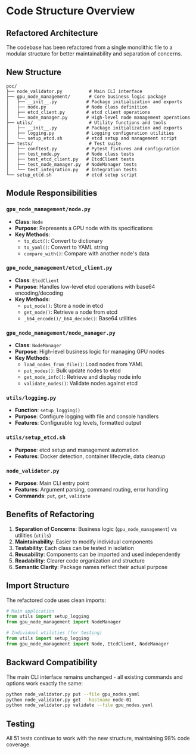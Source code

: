 # Code Structure Overview

## Refactored Architecture

The codebase has been refactored from a single monolithic file to a modular structure for better maintainability and separation of concerns.

## New Structure

```
poc/
├── node_validator.py          # Main CLI interface
├── gpu_node_management/       # Core business logic package
│   ├── __init__.py           # Package initialization and exports
│   ├── node.py               # Node class definition
│   ├── etcd_client.py        # etcd client operations
│   └── node_manager.py       # High-level node management operations
├── utils/                     # Utility functions and tools
│   ├── __init__.py           # Package initialization and exports
│   ├── logging.py            # Logging configuration utilities
│   └── setup_etcd.sh         # etcd setup and management script
├── tests/                     # Test suite
│   ├── conftest.py           # Pytest fixtures and configuration
│   ├── test_node.py          # Node class tests
│   ├── test_etcd_client.py   # EtcdClient tests
│   ├── test_node_manager.py  # NodeManager tests
│   └── test_integration.py   # Integration tests
└── setup_etcd.sh             # etcd setup script
```

## Module Responsibilities

### `gpu_node_management/node.py`
- **Class**: `Node`
- **Purpose**: Represents a GPU node with its specifications
- **Key Methods**:
  - `to_dict()`: Convert to dictionary
  - `to_yaml()`: Convert to YAML string
  - `compare_with()`: Compare with another node's data

### `gpu_node_management/etcd_client.py`
- **Class**: `EtcdClient`
- **Purpose**: Handles low-level etcd operations with base64 encoding/decoding
- **Key Methods**:
  - `put_node()`: Store a node in etcd
  - `get_node()`: Retrieve a node from etcd
  - `_b64_encode()/_b64_decode()`: Base64 utilities

### `gpu_node_management/node_manager.py`
- **Class**: `NodeManager`
- **Purpose**: High-level business logic for managing GPU nodes
- **Key Methods**:
  - `load_nodes_from_file()`: Load nodes from YAML
  - `put_nodes()`: Bulk update nodes to etcd
  - `get_node_info()`: Retrieve and display node info
  - `validate_nodes()`: Validate nodes against etcd

### `utils/logging.py`
- **Function**: `setup_logging()`
- **Purpose**: Configure logging with file and console handlers
- **Features**: Configurable log levels, formatted output

### `utils/setup_etcd.sh`
- **Purpose**: etcd setup and management automation
- **Features**: Docker detection, container lifecycle, data cleanup

### `node_validator.py`
- **Purpose**: Main CLI entry point
- **Features**: Argument parsing, command routing, error handling
- **Commands**: `put`, `get`, `validate`

## Benefits of Refactoring

1. **Separation of Concerns**: Business logic (`gpu_node_management`) vs utilities (`utils`)
2. **Maintainability**: Easier to modify individual components
3. **Testability**: Each class can be tested in isolation
4. **Reusability**: Components can be imported and used independently
5. **Readability**: Clearer code organization and structure
6. **Semantic Clarity**: Package names reflect their actual purpose

## Import Structure

The refactored code uses clean imports:

```python
# Main application
from utils import setup_logging
from gpu_node_management import NodeManager

# Individual utilities (for testing)
from utils import setup_logging
from gpu_node_management import Node, EtcdClient, NodeManager
```

## Backward Compatibility

The main CLI interface remains unchanged - all existing commands and options work exactly the same:

```bash
python node_validator.py put --file gpu_nodes.yaml
python node_validator.py get --hostname node-01
python node_validator.py validate --file gpu_nodes.yaml
```

## Testing

All 51 tests continue to work with the new structure, maintaining 98% code coverage.
